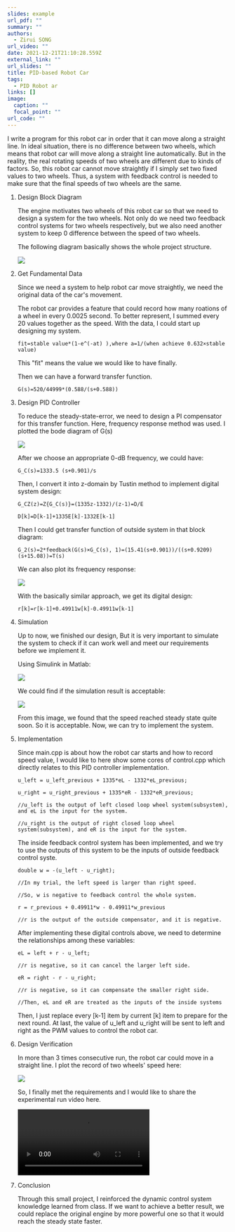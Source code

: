 ```yaml
---
slides: example
url_pdf: ""
summary: ""
authors:
  - Zirui SONG
url_video: ""
date: 2021-12-21T21:10:28.559Z
external_link: ""
url_slides: ""
title: PID-based Robot Car
tags:
  - PID Robot ar
links: []
image:
  caption: ""
  focal_point: ""
url_code: ""
---
```

I write a program for this robot car in order that it can move along a straight line. In ideal situation, there is no difference between two wheels, which means that robot car will move along a straight line automatically. But in the reality, the real rotating speeds of two wheels are different due to kinds of factors. So, this robot car cannot move straightly if I simply set two fixed values to two wheels. Thus, a system with feedback control is needed to make sure that the final speeds of two wheels are the same.

1. Design Block Diagram

   The engine motivates two wheels of this robot car so that we need to design a system for the two wheels. Not only do we need two feedback control systems for two wheels respectively, but we also need another system to keep 0 difference between the speed of two wheels.

   The following diagram basically shows the whole project structure.

   ![](1.jpg)

2. Get Fundamental Data

   Since we need a system to help robot car move straightly, we need the original data of the car's movement. 

   The robot car provides a feature that could record how many roations of a wheel in every 0.0025 second. To better represent, I summed every 20 values together as the speed. With the data, I could start up designing my system.

   ```
   fit=stable value*(1-e^(-at) ),where a=1/(when achieve 0.632×stable value)
   ```

   This "fit" means the value we would like to have finally.

   Then we can have a forward transfer function.

   ```
   G(s)=520/44999*(0.588/(s+0.588))
   ```

3. Design PID Controller

   To reduce the steady-state-error, we need to design a PI compensator for this transfer function. Here, frequency response method was used. I plotted the bode diagram of G(s)

   ![](2.jpg)

   After we choose an appropriate 0-dB frequency, we could have:

   ```
   G_C(s)=1333.5 (s+0.901)/s
   ```

   Then, I convert it into z-domain by Tustin method to implement digital system design: 

   ```
   G_CZ(z)=Z{G_C(s)}=(1335z-1332)/(z-1)=D/E

   D[k]=D[k-1]+1335E[k]-1332E[k-1]
   ```

   Then I could get transfer function of outside system in that block diagram:

   ```
   G_2(s)=2*feedback(G(s)×G_C(s), 1)=(15.41(s+0.901))/((s+0.9209)(s+15.08))=T(s)
   ```

   We can also plot its frequency response:

   ![](3.jpg)

   With the basically similar approach, we get its digital design:

   ```
   r[k]=r[k-1]+0.49911w[k]-0.49911w[k-1]
   ```

4. Simulation

   Up to now, we finished our design, But it is very important to simulate the system to check if it can work well and meet our requirements before we implement it.

   Using Simulink in Matlab:

   ![](4.jpg)

   We could find if the simulation result is acceptable:

   ![](5.jpg)

   From this image, we found that the speed reached steady state quite soon. So it is acceptable. Now, we can try to implement the system.

5. Implementation

   Since main.cpp is about how the robot car starts and how to record speed value, I would like to here show some cores of control.cpp which directly relates to this PID controller implementation.

   ```
   u_left = u_left_previous + 1335*eL - 1332*eL_previous;

   u_right = u_right_previous + 1335*eR - 1332*eR_previous;

   //u_left is the output of left closed loop wheel system(subsystem), and eL is the input for the system.

   //u_right is the output of right closed loop wheel system(subsystem), and eR is the input for the system.
   ```

   The inside feedback control system has been implemented, and we try to use the outputs of this system to be the inputs of outside feedback control syste.

   ```
   double w = -(u_left - u_right);

   //In my trial, the left speed is larger than right speed.

   //So, w is negative to feedback control the whole system.

   r = r_previous + 0.49911*w - 0.49911*w_previous

   //r is the output of the outside compensator, and it is negative.

   ```

   After implementing these digital controls above, we need to determine the relationships among these variables:

   ```
   eL = left + r - u_left;

   //r is negative, so it can cancel the larger left side.

   eR = right - r - u_right;

   //r is negative, so it can compensate the smaller right side.

   //Then, eL and eR are treated as the inputs of the inside systems
   ```

   Then, I just replace every \[k-1] item by current  \[k] item to prepare for the next round. At last, the value of u_left and u_right will be sent to left and right as the PWM values to control the robot car.
   
6. Design Verification

   In more than 3 times consecutive run, the robot car could move in a straight line. I plot the record of two wheels' speed here:

   ![](6.jpg)

   So, I finally met the requirements and I would like to share the experimental run video here.
   
   ![](3105.mp4)
   
7. Conclusion

   Through this small project, I reinforced the dynamic control system knowledge learned from class. If we want to achieve a better result, we could replace the original engine by more powerful one so that it would reach the steady state faster.
